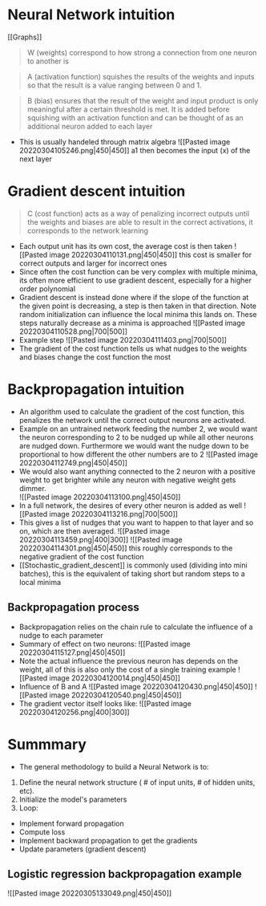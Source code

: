# Neural Network intuition
[[Graphs]]
> W (weights) correspond to how strong a connection from one neuron to another is

> A (activation function) squishes the results of the weights and inputs so that the result is a value ranging between 0 and 1.

> B (bias) ensures that the result of the weight and input product is only meaningful after a certain threshold is met. It is added before squishing with an activation function and can be thought of as an additional neuron added to each layer
- This is usually handeled through matrix algebra
![[Pasted image 20220304105246.png|450|450]]
a1 then becomes the input (x) of the next layer

# Gradient descent intuition
> C (cost function) acts as a way of penalizing incorrect outputs until the weights and biases are able to result in the correct activations, it corresponds to the network learning
- Each output unit has its own cost, the average cost is then taken
![[Pasted image 20220304110131.png|450|450]]
this cost is smaller for correct outputs and larger for incorrect ones
- Since often the cost function can be very complex with multiple minima, its often more efficient to use gradient descent, especially for a higher order polynomial
- Gradient descent is instead done where if the slope of the function at the given point is decreasing, a step is then taken in that direction. Note random initialization can influence the local minima this lands on. These steps naturally decrease as a minima is approached 
![[Pasted image 20220304110528.png|700|500]]
- Example step
![[Pasted image 20220304111403.png|700|500]]
- The gradient of the cost function tells us what nudges to the weights and biases change the cost function the most

# Backpropagation intuition
- An algorithm used to calculate the gradient of the cost function, this penalizes the network until the correct output neurons are activated.
- Example on an untrained network feeding the number 2, we would want the neuron corresponding to 2 to be nudged up while all other neurons are nudged down. Furthermore we would want the nudge down to be proportional to how different the other numbers are to 2
![[Pasted image 20220304112749.png|450|450]]
- We would also want anything connected to the 2 neuron with a positive weight to get brighter while any neuron with negative weight gets dimmer.	
![[Pasted image 20220304113100.png|450|450]]
- In a full network, the desires of every other neuron is added as well
![[Pasted image 20220304113216.png|700|500]]
- This gives a list of nudges that you want to happen to that layer and so on, which are then averaged.
![[Pasted image 20220304113459.png|400|300]]
![[Pasted image 20220304114301.png|450|450]]
this roughly corresponds to the negative gradient of the cost function
- [[Stochastic_gradient_descent]] is commonly used (dividing into mini batches), this is the equivalent of taking short but random steps to a local minima

## Backpropagation process
- Backpropagation relies on the chain rule to calculate the influence of a nudge to each parameter
- Summary of effect on two neurons:
![[Pasted image 20220304115127.png|450|450]]
- Note the actual influence the previous neuron has depends on the weight, all of this is also only the cost of a single training example
![[Pasted image 20220304120014.png|450|450]]
- Influence of B and A 
![[Pasted image 20220304120430.png|450|450]]
![[Pasted image 20220304120540.png|450|450]]
- The gradient vector itself looks like:
![[Pasted image 20220304120256.png|400|300]]

# Summmary
- The general methodology to build a Neural Network is to:

1. Define the neural network structure ( # of input units, # of hidden units, etc).
2. Initialize the model's parameters
3. Loop:
- Implement forward propagation
- Compute loss
- Implement backward propagation to get the gradients
- Update parameters (gradient descent)

## Logistic regression backpropagation example
![[Pasted image 20220305133049.png|450|450]]

